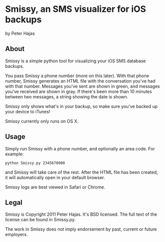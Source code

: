 Smissy, an SMS visualizer for iOS backups
=========================================

by Peter Hajas

About
-----

Smissy is a simple python tool for visualizing your iOS SMS database backups.

You pass Smissy a phone number (more on this later). With that phone number,
Smissy generates an HTML file with the conversation you've had with that
number. Messages you've sent are shown in green, and messages you've received
are shown in gray. If there's been more than 10 minutes between two messages,
a string showing the date is shown.

Smissy only shows what's in your backup, so make sure you've backed up your
device to iTunes!

Smissy currently only runs on OS X.

Usage
-----

Simply run Smissy with a phone number, and optionally an area code. For example:

`python Smissy.py 2345678900`

and Smissy will take care of the rest. After the HTML file has been created, it
will automatically open in your default browser.

Smissy logs are best viewed in Safari or Chrome.

Legal
-----

Smissy is Copyright 2011 Peter Hajas. It's BSD licensed. The full text of the
license can be found in Smissy.py.

The work in Smissy does not imply endorsement by past, current or future
employers.

